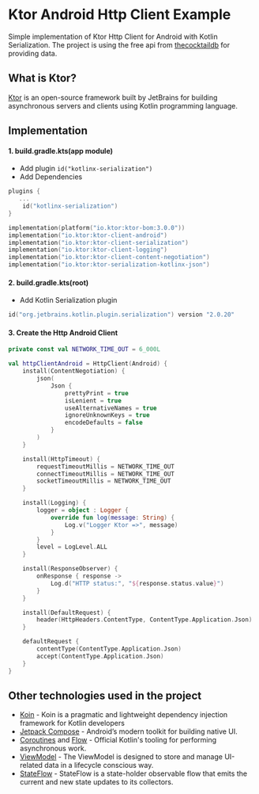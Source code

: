 # Ktor Android Http Client Example
Simple implementation of Ktor Http Client for Android with Kotlin Serialization. The project is using the free api from [thecocktaildb](https://www.thecocktaildb.com/) for providing data.

## What is Ktor?
[Ktor](https://ktor.io/docs/welcome.html) is an open-source framework built by JetBrains for building asynchronous servers and clients using Kotlin programming language.

## Implementation
#### 1. build.gradle.kts(app module)
- Add plugin `id("kotlinx-serialization")`
- Add Dependencies
```kotlin
plugins {
   ...
    id("kotlinx-serialization")
}

implementation(platform("io.ktor:ktor-bom:3.0.0"))
implementation("io.ktor:ktor-client-android")
implementation("io.ktor:ktor-client-serialization")
implementation("io.ktor:ktor-client-logging")
implementation("io.ktor:ktor-client-content-negotiation")
implementation("io.ktor:ktor-serialization-kotlinx-json")
```

#### 2. build.gradle.kts(root)
- Add Kotlin Serialization plugin
```kotlin
id("org.jetbrains.kotlin.plugin.serialization") version "2.0.20"
```

#### 3. Create the Http Android Client
```kotlin
private const val NETWORK_TIME_OUT = 6_000L

val httpClientAndroid = HttpClient(Android) {
    install(ContentNegotiation) {
        json(
            Json {
                prettyPrint = true
                isLenient = true
                useAlternativeNames = true
                ignoreUnknownKeys = true
                encodeDefaults = false
            }
        )
    }

    install(HttpTimeout) {
        requestTimeoutMillis = NETWORK_TIME_OUT
        connectTimeoutMillis = NETWORK_TIME_OUT
        socketTimeoutMillis = NETWORK_TIME_OUT
    }

    install(Logging) {
        logger = object : Logger {
            override fun log(message: String) {
                Log.v("Logger Ktor =>", message)
            }
        }
        level = LogLevel.ALL
    }

    install(ResponseObserver) {
        onResponse { response ->
            Log.d("HTTP status:", "${response.status.value}")
        }
    }

    install(DefaultRequest) {
        header(HttpHeaders.ContentType, ContentType.Application.Json)
    }

    defaultRequest {
        contentType(ContentType.Application.Json)
        accept(ContentType.Application.Json)
    }
}

```

## Other technologies used in the project
- [Koin](https://insert-koin.io/docs/reference/introduction/#:~:text=Koin%20is%20a%20pragmatic%20and,container%20and%20a%20pragmatic%20API) - Koin is a pragmatic and lightweight dependency injection framework for Kotlin developers
- [Jetpack Compose](https://developer.android.com/jetpack/compose) - Android’s modern toolkit for building native UI.
- [Coroutines](https://kotlinlang.org/docs/reference/coroutines-overview.html) and [Flow](https://kotlinlang.org/docs/reference/coroutines/flow.html#asynchronous-flow) - Official Kotlin's tooling for performing asynchronous work.
- [ViewModel](https://developer.android.com/topic/libraries/architecture/viewmodel) - The ViewModel is designed to store and manage UI-related data in a lifecycle conscious way.
- [StateFlow](https://developer.android.com/kotlin/flow/stateflow-and-sharedflow#stateflow) - StateFlow is a state-holder observable flow that emits the current and new state updates to its collectors.

